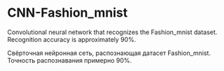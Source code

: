 # CNN-Fashion_mnist
Convolutional neural network that recognizes the Fashion_mnist dataset. Recognition accuracy is approximately 90%.

Свёрточная нейронная сеть, распознающая датасет Fashion_mnist. Точность распознавания примерно 90%.
